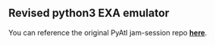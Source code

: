 ## Revised **python3** EXA emulator

You can reference the original PyAtl jam-session repo [**here**](https://github.com/pyatl/jam-sessions/blob/master/2019-08).